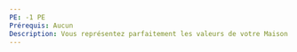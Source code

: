```yaml
---
PE: -1 PE
Prérequis: Aucun
Description: Vous représentez parfaitement les valeurs de votre Maison. Choisissez une valeur et respectez la pour bénéficier d'une deuxième action de Maison par séance.
---
```

